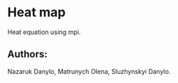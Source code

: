 # Heat map
Heat equation using mpi.
## Authors:
Nazaruk Danylo, Matrunych Olena, Sluzhynskyi Danylo.